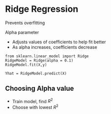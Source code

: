 # Ridge Regression
Prevents overfitting

Alpha parameter
 - Adjusts values of coefficients to help fit better
 - As alpha increases, coefficients decrease

```
from sklearn.linear_model import Ridge
RidgeModel = Ridge(alpha = 0.1)
RidgeModel.fit(X,y)

Yhat = RidgeModel.predict(X)
```

## Choosing Alpha value
 - Train model, find $R^2$
 - Choose with lowest $R^2$
